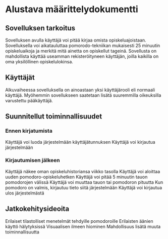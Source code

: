 # Alustava määrittelydokumentti

## Sovelluksen tarkoitus

Sovelluksen avulla käyttäjä voi pitää kirjaa omista opiskeluajoistaan. Sovelluksella voi aikatauluttaa pomorodo-tekniikan mukaisesti
25 minuutin opiskeluaikoja ja merkitä mitä ainetta on opiskellut tageinä. Sovellusta on mahdollista käyttää useamman rekisteröityneen
käyttäjän, joilla kaikilla on oma yksilöllinen opiskelulokinsa.

## Käyttäjät
Alkuvaiheessa sovelluksella on ainoastaan yksi käyttäjärooli eli normaali käyttäjä. Myöhemmin sovellukseen saatetaan lisätä suuremmilla oikeuksilla varustettu pääkäyttäjä.

## Suunnitellut toiminnallisuudet 

### Ennen kirjatumista
Käyttäjä voi luoda järjestelmään käyttäjätunnuksen
Käyttäjä voi kirjautua järjestelmään

### Kirjautumisen jälkeen
Käyttäjä näkee oman opiskeluhistoriansa viikko tasolla
Käyttäjä voi aloittaa uuden pomodoro-opiskeluhetken
Käyttäjä voi pitää 5 minuutin tauon pomodorojen välissä
Käyttäjä voi muuttaa tauon tai pomodoron pituutta
Kun pomodoro on valmis, kirjautuu tieto siitä järjestelmään
Käyttäjä voi kirjautua ulos järjestelmästä

## Jatkokehitysideoita

Erilaiset tilastolliset menetelmät tehdyille pomodoroille
Erilaisten äänien käyttö hälytyksissä
Visuaalisen ilmeen hiominen
Mahdollisuus lisätä muuta toiminnallisuutta


